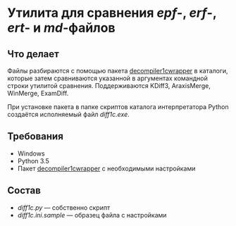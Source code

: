 Утилита для сравнения *epf*-, *erf*-, *ert*- и *md*-файлов
===

Что делает
---

Файлы разбираются с помощью пакета [decompiler1cwrapper](https://github.com/Cujoko/decompiler1cwrapper) в каталоги,
которые затем сравниваются указанной в аргументах командной строки утилитой сравнения. Поддерживаются KDiff3,
AraxisMerge, WinMerge, ExamDiff.

При установке пакета в папке скриптов каталога интерпретатора Python создаётся исполняемый файл *diff1c.exe*.

Требования
---

- Windows
- Python 3.5
- Пакет [decompiler1cwrapper](https://github.com/Cujoko/decompiler1cwrapper) с необходимыми настройками

Состав
---

- *diff1c.py* — собственно скрипт
- *diff1c.ini.sample* — образец файла с настройками
